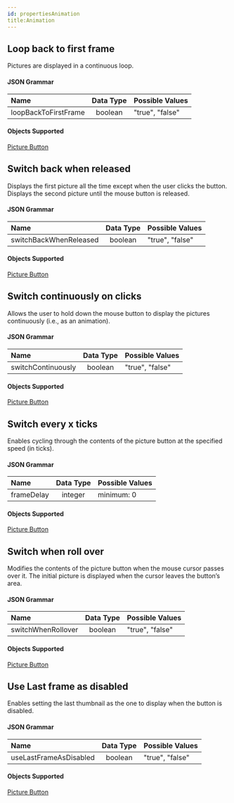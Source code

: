 ```yaml
---
id: propertiesAnimation
title:Animation
---
```


## Loop back to first frame

Pictures are displayed in a continuous loop.

#### JSON Grammar

|Name|Data Type|Possible Values|
|:---|:---:|---|
|loopBackToFirstFrame|boolean|"true", "false"|

#### Objects Supported

[Picture Button](pictureButton_overview.md)




## Switch back when released

Displays the first picture all the time except when the user clicks the button. Displays the second picture until the mouse button is released.

#### JSON Grammar

|Name|Data Type|Possible Values|
|:---|:---:|---|
|switchBackWhenReleased|boolean|"true", "false"|

#### Objects Supported

[Picture Button](pictureButton_overview.md)






## Switch continuously on clicks

Allows the user to hold down the mouse button to display the pictures continuously (i.e., as an animation).

#### JSON Grammar

|Name|Data Type|Possible Values|
|:---|:---:|---|
|switchContinuously|boolean|"true", "false"|

#### Objects Supported

[Picture Button](pictureButton_overview.md)





## Switch every x ticks

Enables cycling through the contents of the picture button at the specified speed (in ticks).

#### JSON Grammar

|Name|Data Type|Possible Values|
|:---|:---:|---|
|frameDelay|integer|minimum: 0|

#### Objects Supported

[Picture Button](pictureButton_overview.md)






## Switch when roll over

Modifies the contents of the picture button when the mouse cursor passes over it. The initial picture is displayed when the cursor leaves the button’s area.

#### JSON Grammar

|Name|Data Type|Possible Values|
|:---|:---:|---|
|switchWhenRollover|boolean|"true", "false"|

#### Objects Supported

[Picture Button](pictureButton_overview.md)








## Use Last frame as disabled

Enables setting the last thumbnail as the one to display when the button is disabled.


#### JSON Grammar

|Name|Data Type|Possible Values|
|:---|:---:|---|
|useLastFrameAsDisabled|boolean|"true", "false"|


#### Objects Supported

[Picture Button](pictureButton_overview.md)






